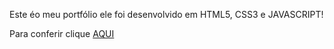 Este éo meu portfólio ele foi desenvolvido em HTML5, CSS3 e JAVASCRIPT!

Para conferir clique <a href="https://caiopradodesouza.github.io/portif-lio/">AQUI</a>